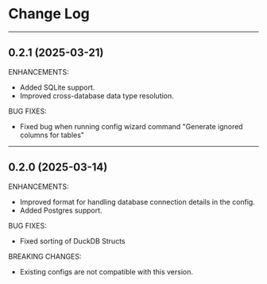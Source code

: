
# Change Log

---

## 0.2.1 (2025-03-21)

ENHANCEMENTS:

* Added SQLite support.
* Improved cross-database data type resolution. 

BUG FIXES:
* Fixed bug when running config wizard command "Generate ignored columns for tables"

---

## 0.2.0 (2025-03-14)

ENHANCEMENTS:

* Improved format for handling database connection details in the config.
* Added Postgres support.

BUG FIXES:
* Fixed sorting of DuckDB Structs

BREAKING CHANGES:
* Existing configs are not compatible with this version.
